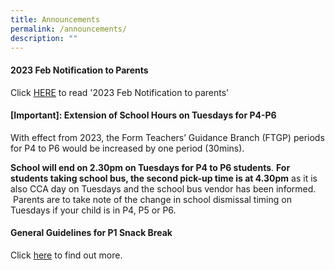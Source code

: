 ```yaml
---
title: Announcements
permalink: /announcements/
description: ""
---
```

#### 2023 Feb Notification to Parents

Click [HERE](/partners/resources-for-parents-students/SchoolNotificationstoparents/) to read '2023 Feb Notification to parents'


#### [Important]: Extension of School Hours on Tuesdays for P4-P6


With effect from 2023, the Form Teachers’ Guidance Branch (FTGP) periods for P4 to P6 would be increased by one period (30mins). 

**School will end on 2.30pm on Tuesdays for P4 to P6 students**. **For students taking school bus, the second pick-up time is at 4.30pm** as it is also CCA day on Tuesdays and the school bus vendor has been informed.  Parents are to take note of the change in school dismissal timing on Tuesdays if your child is in P4, P5 or P6.


#### General Guidelines for P1 Snack Break

Click [here](/partners/Students-and-Parents-Resources/GeneralGuidelinesforP1SnackBreak/) to find out more.